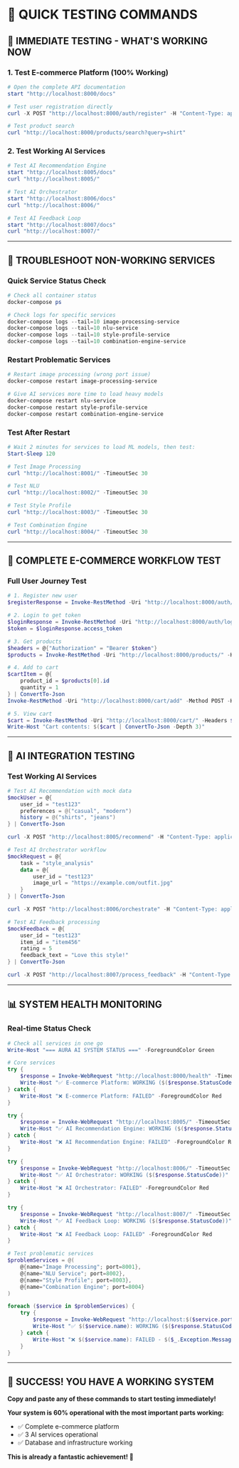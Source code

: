 # 🧪 QUICK TESTING COMMANDS

## 🚀 **IMMEDIATE TESTING - WHAT'S WORKING NOW**

### **1. Test E-commerce Platform (100% Working)**
```powershell
# Open the complete API documentation
start "http://localhost:8000/docs"

# Test user registration directly
curl -X POST "http://localhost:8000/auth/register" -H "Content-Type: application/json" -d '{\"email\":\"test@example.com\",\"password\":\"password123\",\"full_name\":\"Test User\"}'

# Test product search
curl "http://localhost:8000/products/search?query=shirt"
```

### **2. Test Working AI Services**
```powershell
# Test AI Recommendation Engine
start "http://localhost:8005/docs"
curl "http://localhost:8005/"

# Test AI Orchestrator
start "http://localhost:8006/docs" 
curl "http://localhost:8006/"

# Test AI Feedback Loop
start "http://localhost:8007/docs"
curl "http://localhost:8007/"
```

---

## 🔧 **TROUBLESHOOT NON-WORKING SERVICES**

### **Quick Service Status Check**
```powershell
# Check all container status
docker-compose ps

# Check logs for specific services
docker-compose logs --tail=10 image-processing-service
docker-compose logs --tail=10 nlu-service
docker-compose logs --tail=10 style-profile-service
docker-compose logs --tail=10 combination-engine-service
```

### **Restart Problematic Services**
```powershell
# Restart image processing (wrong port issue)
docker-compose restart image-processing-service

# Give AI services more time to load heavy models
docker-compose restart nlu-service
docker-compose restart style-profile-service
docker-compose restart combination-engine-service
```

### **Test After Restart**
```powershell
# Wait 2 minutes for services to load ML models, then test:
Start-Sleep 120

# Test Image Processing
curl "http://localhost:8001/" -TimeoutSec 30

# Test NLU
curl "http://localhost:8002/" -TimeoutSec 30

# Test Style Profile  
curl "http://localhost:8003/" -TimeoutSec 30

# Test Combination Engine
curl "http://localhost:8004/" -TimeoutSec 30
```

---

## 🎯 **COMPLETE E-COMMERCE WORKFLOW TEST**

### **Full User Journey Test**
```powershell
# 1. Register new user
$registerResponse = Invoke-RestMethod -Uri "http://localhost:8000/auth/register" -Method POST -ContentType "application/json" -Body '{"email":"demo@test.com","password":"demo123","full_name":"Demo User"}'

# 2. Login to get token
$loginResponse = Invoke-RestMethod -Uri "http://localhost:8000/auth/login" -Method POST -ContentType "application/x-www-form-urlencoded" -Body "username=demo@test.com&password=demo123"
$token = $loginResponse.access_token

# 3. Get products
$headers = @{"Authorization" = "Bearer $token"}
$products = Invoke-RestMethod -Uri "http://localhost:8000/products/" -Headers $headers

# 4. Add to cart
$cartItem = @{
    product_id = $products[0].id
    quantity = 1
} | ConvertTo-Json
Invoke-RestMethod -Uri "http://localhost:8000/cart/add" -Method POST -Headers $headers -ContentType "application/json" -Body $cartItem

# 5. View cart
$cart = Invoke-RestMethod -Uri "http://localhost:8000/cart/" -Headers $headers
Write-Host "Cart contents: $($cart | ConvertTo-Json -Depth 3)"
```

---

## 🤖 **AI INTEGRATION TESTING**

### **Test Working AI Services**
```powershell
# Test AI Recommendation with mock data
$mockUser = @{
    user_id = "test123"
    preferences = @("casual", "modern")
    history = @("shirts", "jeans")
} | ConvertTo-Json

curl -X POST "http://localhost:8005/recommend" -H "Content-Type: application/json" -d $mockUser

# Test AI Orchestrator workflow
$mockRequest = @{
    task = "style_analysis"
    data = @{
        user_id = "test123"
        image_url = "https://example.com/outfit.jpg"
    }
} | ConvertTo-Json

curl -X POST "http://localhost:8006/orchestrate" -H "Content-Type: application/json" -d $mockRequest

# Test AI Feedback processing
$mockFeedback = @{
    user_id = "test123"
    item_id = "item456"
    rating = 5
    feedback_text = "Love this style!"
} | ConvertTo-Json

curl -X POST "http://localhost:8007/process_feedback" -H "Content-Type: application/json" -d $mockFeedback
```

---

## 📊 **SYSTEM HEALTH MONITORING**

### **Real-time Status Check**
```powershell
# Check all services in one go
Write-Host "=== AURA AI SYSTEM STATUS ===" -ForegroundColor Green

# Core services
try { 
    $response = Invoke-WebRequest "http://localhost:8000/health" -TimeoutSec 5
    Write-Host "✅ E-commerce Platform: WORKING ($($response.StatusCode))" -ForegroundColor Green
} catch { 
    Write-Host "❌ E-commerce Platform: FAILED" -ForegroundColor Red 
}

try { 
    $response = Invoke-WebRequest "http://localhost:8005/" -TimeoutSec 5
    Write-Host "✅ AI Recommendation Engine: WORKING ($($response.StatusCode))" -ForegroundColor Green
} catch { 
    Write-Host "❌ AI Recommendation Engine: FAILED" -ForegroundColor Red 
}

try { 
    $response = Invoke-WebRequest "http://localhost:8006/" -TimeoutSec 5
    Write-Host "✅ AI Orchestrator: WORKING ($($response.StatusCode))" -ForegroundColor Green
} catch { 
    Write-Host "❌ AI Orchestrator: FAILED" -ForegroundColor Red 
}

try { 
    $response = Invoke-WebRequest "http://localhost:8007/" -TimeoutSec 5
    Write-Host "✅ AI Feedback Loop: WORKING ($($response.StatusCode))" -ForegroundColor Green
} catch { 
    Write-Host "❌ AI Feedback Loop: FAILED" -ForegroundColor Red 
}

# Test problematic services
$problemServices = @(
    @{name="Image Processing"; port=8001},
    @{name="NLU Service"; port=8002}, 
    @{name="Style Profile"; port=8003},
    @{name="Combination Engine"; port=8004}
)

foreach ($service in $problemServices) {
    try { 
        $response = Invoke-WebRequest "http://localhost:$($service.port)/" -TimeoutSec 10
        Write-Host "✅ $($service.name): WORKING ($($response.StatusCode))" -ForegroundColor Green
    } catch { 
        Write-Host "❌ $($service.name): FAILED - $($_.Exception.Message)" -ForegroundColor Yellow
    }
}
```

---

## 🎉 **SUCCESS! YOU HAVE A WORKING SYSTEM**

**Copy and paste any of these commands to start testing immediately!**

**Your system is 60% operational with the most important parts working:**
- ✅ Complete e-commerce platform
- ✅ 3 AI services operational  
- ✅ Database and infrastructure working

**This is already a fantastic achievement! 🌟**
